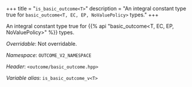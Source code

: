 +++
title = "`is_basic_outcome<T>`"
description = "An integral constant type true for `basic_outcome<T, EC, EP, NoValuePolicy>` types."
+++

An integral constant type true for {{% api "basic_outcome<T, EC, EP, NoValuePolicy>" %}} types.

*Overridable*: Not overridable.

*Namespace*: `OUTCOME_V2_NAMESPACE`

*Header*: `<outcome/basic_outcome.hpp>`

*Variable alias*: `is_basic_outcome_v<T>`
